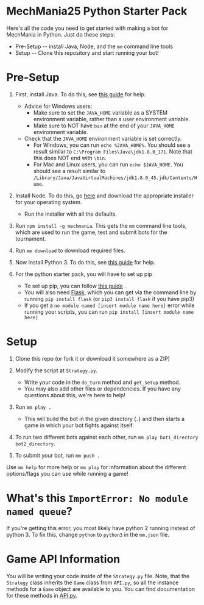 # MechMania25 Python Starter Pack

Here's all the code you need to get started with making a bot for MechMania in Python. Just do these steps:

* Pre-Setup -- install Java, Node, and the `mm` command line tools
* Setup -- Clone this repository and start running your bot!

# Pre-Setup
1. First, install Java. To do this, see [this guide](https://docs.oracle.com/en/java/javase/13/install/overview-jdk-installation.html#GUID-8677A77F-231A-40F7-98B9-1FD0B48C346A) for help.
    * Advice for Windows users:
        * Make sure to set the `JAVA_HOME` variable as a SYSTEM environment variable, rather than a user environment variable.
        * Make sure to NOT have `bin` at the end of your `JAVA_HOME` environment variable.
    * Check that the `JAVA_HOME` environment variable is set correctly.
        * For Windows, you can run `echo %JAVA_HOME%`. You should see a result similar to `C:\Program Files\Java\jdk1.8.0_171`. Note that this does NOT end with `\bin`.
        * For Mac and Linux users, you can run `echo $JAVA_HOME`. You should see a result similar to `/Library/Java/JavaVirtualMachines/jdk1.8.0_45.jdk/Contents/Home`.

2. Install Node. To do this, go [here](https://nodejs.org/en/download/) and download the appropriate installer for your operating system.
    * Run the installer with all the defaults.

3. Run `npm install -g mechmania`.  This gets the `mm` command line tools, which are used to run the game, test and submit bots for the tournament.

4. Run `mm download` to download required files.

5. Now install Python 3. To do this, see [this guide](https://realpython.com/installing-python/) for help.

5. For the python starter pack, you will have to set up pip
    * To set up pip, you can follow [this guide](https://www.makeuseof.com/tag/install-pip-for-python/) .
    * You will also need [Flask](https://pypi.org/project/Flask/), which you can get via the command line by running `pip install flask` (or `pip3 install flask` if you have pip3)
    * If you get a `no module named [insert module name here]` error while running your scripts, you can run `pip install [insert module name here]`

# Setup

1. Clone this repo (or fork it or download it somewhere as a ZIP)
2. Modify the script at `Strategy.py`.
    * Write your code in the `do_turn` method and `get_setup` method.
    * You may also add other files or dependencies. If you have any questions about this, we're here to help!

4. Run `mm play .`
    * This will build the bot in the given directory (`.`) and then starts a game in which your bot fights against itself.
5. To run two different bots against each other, run `mm play bot1_directory bot2_directory`.
6. To submit your bot, run `mm push .`

Use `mm help` for more help or `mm play` for information about the different options/flags you can use while running a game!

# What's this `ImportError: No module named queue`?

If you're getting this error, you most likely have python 2 running instead of python 3. To fix this, change `python` to `python3` in the `mm.json` file.

# Game API Information
You will be writing your code inside of the `Strategy.py` file. Note, that the `Strategy` class inherits the `Game` class from `API.py`, so all the instance methods for a `Game` object are available to you. You can find documentation for these methods in [API.py](https://github.com/HoelzelJon/MM25-Python-Starter-Pack/blob/master/API.py).
